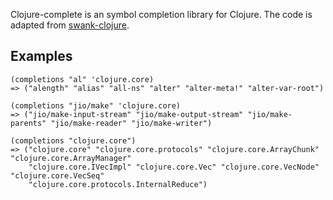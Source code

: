 Clojure-complete is an symbol completion library for Clojure. The code is adapted from
[swank-clojure](http://github.com/jochu/swank-clojure).

## Examples

    (completions "al" 'clojure.core)
    => ("alength" "alias" "all-ns" "alter" "alter-meta!" "alter-var-root")

    (completions "jio/make" 'clojure.core)
    => ("jio/make-input-stream" "jio/make-output-stream" "jio/make-parents" "jio/make-reader" "jio/make-writer")

    (completions "clojure.core")
    => ("clojure.core" "clojure.core.protocols" "clojure.core.ArrayChunk" "clojure.core.ArrayManager"
        "clojure.core.IVecImpl" "clojure.core.Vec" "clojure.core.VecNode" "clojure.core.VecSeq"
        "clojure.core.protocols.InternalReduce")